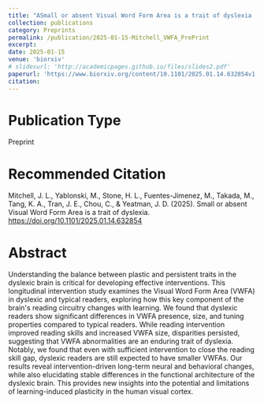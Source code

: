 ```yaml
---
title: "ASmall or absent Visual Word Form Area is a trait of dyslexia [Preprint]"
collection: publications
category: Preprints
permalink: /publication/2025-01-15-Mitchell_VWFA_PrePrint
excerpt: 
date: 2025-01-15
venue: 'biorxiv'
# slidesurl: 'http://academicpages.github.io/files/slides2.pdf'
paperurl: 'https://www.biorxiv.org/content/10.1101/2025.01.14.632854v1'
citation: 
---
```


Publication Type
===
Preprint

Recommended Citation
===
Mitchell, J. L., Yablonski, M., Stone, H. L., Fuentes-Jimenez, M., Takada, M., Tang, K. A., Tran, J. E., Chou, C., & Yeatman, J. D. (2025). Small or absent Visual Word Form Area is a trait of dyslexia. https://doi.org/10.1101/2025.01.14.632854 

Abstract
======
Understanding the balance between plastic and persistent traits in the dyslexic brain is critical for developing effective interventions. This longitudinal intervention study examines the Visual Word Form Area (VWFA) in dyslexic and typical readers, exploring how this key component of the brain's reading circuitry changes with learning. We found that dyslexic readers show significant differences in VWFA presence, size, and tuning properties compared to typical readers. While reading intervention improved reading skills and increased VWFA size, disparities persisted, suggesting that VWFA abnormalities are an enduring trait of dyslexia. Notably, we found that even with sufficient intervention to close the reading skill gap, dyslexic readers are still expected to have smaller VWFAs. Our results reveal intervention-driven long-term neural and behavioral changes, while also elucidating stable differences in the functional architecture of the dyslexic brain. This provides new insights into the potential and limitations of learning-induced plasticity in the human visual cortex.